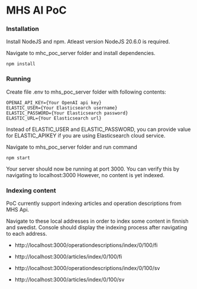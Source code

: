 # MHS AI PoC

### Installation

Install NodeJS and npm. Atleast version NodeJS 20.6.0 is required.

Navigate to mhc_poc_server folder and install dependencies.

```
npm install
```

### Running

Create file .env to mhs_poc_server folder with following contents:

```
OPENAI_API_KEY={Your OpenAI api key}
ELASTIC_USER={Your Elasticsearch username}
ELASTIC_PASSWORD={Your Elasticsearch password}
ELASTIC_URL={Your Elasticsearch url}
```

Instead of ELASTIC_USER and ELASTIC_PASSWORD, you can provide value for ELASTIC_APIKEY if you are using Elasticsearch cloud service.


Navigate to mhs_poc_server folder and run command
```
npm start
```

Your server should now be running at port 3000. You can verify this by navigating to localhost:3000
However, no content is yet indexed.


### Indexing content


PoC currently support indexing articles and operation descriptions from MHS Api.

Navigate to these local addresses in order to index some content in finnish and swedist.
Console should display the indexing process after navigating to each address.

- http://localhost:3000/operationdescriptions/index/0/100/fi
- http://localhost:3000/articles/index/0/100/fi

- http://localhost:3000/operationdescriptions/index/0/100/sv
- http://localhost:3000/articles/index/0/100/sv